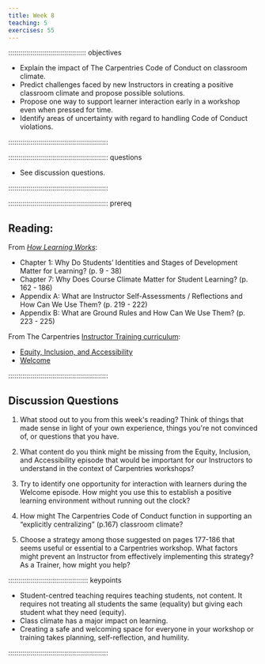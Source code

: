 ```yaml
---
title: Week 8
teaching: 5
exercises: 55
---
```


::::::::::::::::::::::::::::::::::::::: objectives

- Explain the impact of The Carpentries Code of Conduct on classroom climate.
- Predict challenges faced by new Instructors in creating a positive classroom climate and propose possible solutions.
- Propose one way to support learner interaction early in a workshop even when pressed for time.
- Identify areas of uncertainty with regard to handling Code of Conduct violations.

::::::::::::::::::::::::::::::::::::::::::::::::::

:::::::::::::::::::::::::::::::::::::::::::::::::: questions

- See discussion questions.

::::::::::::::::::::::::::::::::::::::::::::::::::

:::::::::::::::::::::::::::::::::::::::::::::::::: prereq

## Reading:

From [*How Learning Works*](https://www.worldcat.org/title/how-learning-works-seven-research-based-principles-for-smart-teaching/oclc/468969206):

* Chapter 1: Why Do Students’ Identities and Stages of Development Matter for Learning? (p. 9 - 38)
* Chapter 7: Why Does Course Climate Matter for Student Learning? (p. 162 - 186)
* Appendix A: What are Instructor Self-Assessments / Reflections and How Can We Use Them? (p. 219 - 222)
* Appendix B: What are Ground Rules and How Can We Use Them? (p. 223 - 225)

From The Carpentries [Instructor Training curriculum](https://carpentries.github.io/instructor-training/instructor/index.html): 

* [Equity, Inclusion, and Accessibility](https://carpentries.github.io/instructor-training/instructor/09-eia.html)
* [Welcome](https://carpentries.github.io/instructor-training/instructor/01-welcome.html)

::::::::::::::::::::::::::::::::::::::::::::::::::


## Discussion Questions

1. What stood out to you from this week's reading? Think of things that made sense in light of your own experience, things you're not convinced of, or questions that you have.

1. What content do you think might be missing from the Equity, Inclusion, and Accessibility episode that would be important for our Instructors to understand in the context of Carpentries workshops?

1. Try to identify one opportunity for interaction with learners during the Welcome episode. How might you use this to establish a positive learning environment without running out the clock?

1. How might The Carpentries Code of Conduct function in supporting an “explicitly centralizing” (p.167) classroom climate?

1. Choose a strategy among those suggested on pages 177-186 that seems useful or essential to a Carpentries workshop. What factors might prevent an Instructor from effectively implementing this strategy? As a Trainer, how might you help?


:::::::::::::::::::::::::::::::::::::::: keypoints

- Student-centred teaching requires teaching students, not content. It requires not treating all students the same (equality) but giving each student what they need (equity).
- Class climate has a major impact on learning.
- Creating a safe and welcoming space for everyone in your workshop or training takes planning, self-reflection, and humility.

::::::::::::::::::::::::::::::::::::::::::::::::::


